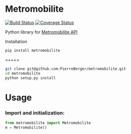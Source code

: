 # Metromobilite
[![Build Status](https://travis-ci.org/PierreBerger/metromobilite.svg?branch=master)](https://travis-ci.org/PierreBerger/metromobilite)
[![Coverage Status](https://coveralls.io/repos/github/PierreBerger/metromobilite/badge.svg?branch=master)](https://coveralls.io/github/PierreBerger/metromobilite?branch=master)

Python library for [Metromobilite API](https://www.metromobilite.fr/pages/opendata/OpenDataApi.html)

Installation

```sh
pip install metromobilite
```

=====
```sh
git clone git@github.com:PierreBerger/metromobilite.git
cd metromobilite
python setup.py install
```

Usage
=====
### Import and initialization:
```python
from metromobilite import Metromobilite
m = Metromobilite()
```